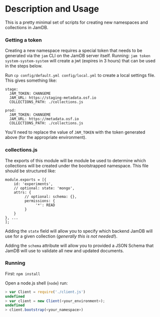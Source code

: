 # Description and Usage

This is a pretty minimal set of scripts for creating new namespaces and collections in JamDB.

### Getting a token

Creating a new namespace requires a special token that needs to be generated via the `jam` CLI on the JamDB server itself. Running: `jam token system-system-system` will create a jwt (expires in 3 hours) that can be used in the steps below.

Run `cp config/default.yml config/local.yml` to create a local settings file. This gives something like:

```
stage:
  JAM_TOKEN: CHANGEME
  JAM_URL: https://staging-metadata.osf.io
  COLLECTIONS_PATH: ./collections.js

prod:
  JAM_TOKEN: CHANGEME
  JAM_URL: https://metadata.osf.io
  COLLECTIONS_PATH: ./collections.js
```

You'll need to replace the value of `JAM_TOKEN` with the token generated above (for the appropriate environment).

### collections.js

The exports of this module will be module be used to determine which collections will be created under the bootstrapped namespace. This file should be structured like:

```
module.exports = [{
    id: 'experiments',
    // optional: state: 'mongo',
    attrs: {
         // optional: schema: {},
         permissions: {
              '*': READ
         }
    }
}, ...
];
```

Adding the `state` field will allow you to specify which backend JamDB will use for a given collection (_generally this is not needed!_).

Adding the `schema` attribute will allow you to provided a JSON Schema that JamDB will use to validate all new and updated documents.

### Running

First: `npm install`

Open a node.js shell (`node`) run:

```javascript
> var Client = require('./client.js')
undefined
> var client = new Client(<your_environment>);
undefined
> client.bootstrap(<your_namespace>)
```
